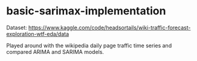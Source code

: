 # basic-sarimax-implementation
Dataset: https://www.kaggle.com/code/headsortails/wiki-traffic-forecast-exploration-wtf-eda/data

Played around with the wikipedia daily page traffic time series and compared ARIMA and SARIMA models.
